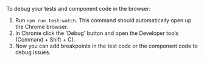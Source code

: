 To debug your tests and component code in the browser:

1. Run `npm run test:watch`. This command should automatically open up the Chrome browser.
2. In Chrome click the 'Debug' button and open the Developer tools (Command + Shift + C).
3. Now you can add breakpoints in the test code or the component code to debug issues.
